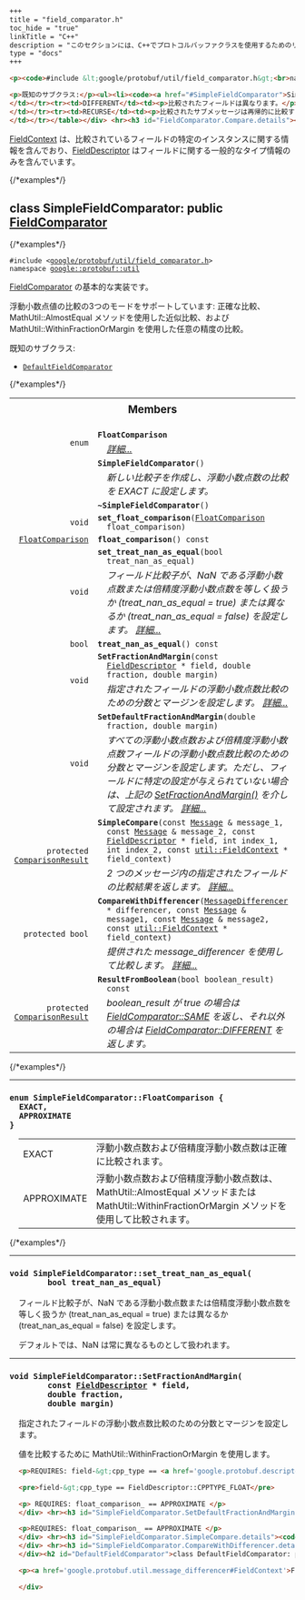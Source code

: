 ```markdown
+++
title = "field_comparator.h"
toc_hide = "true"
linkTitle = "C++"
description = "このセクションには、C++でプロトコルバッファクラスを使用するためのリファレンスドキュメントが含まれています。"
type = "docs"
+++

<p><code>#include &lt;google/protobuf/util/field_comparator.h&gt;<br>namespace <a href="#google.protobuf.util">google::protobuf::util</a></code></p><p>フィールド比較のためのクラスを定義します。</p><table width="100%"><tr><th colspan="2"><h3 style="margin-top: 4px">このファイル内のクラス</h3></th></tr><tr><td><div><code><a href="#FieldComparator">FieldComparator</a></code></div><div style="font-style: italic; margin-top: 4px; margin-left: 16px;">プロトコルバッファフィールドを比較するためのインターフェースを指定する基本クラス。</div></td></tr><tr><td><div><code><a href="#SimpleFieldComparator">SimpleFieldComparator</a></code></div><div style="font-style: italic; margin-top: 4px; margin-left: 16px;"><a href='#FieldComparator'>FieldComparator</a>の基本実装。</div></td></tr><tr><td><div><code><a href="#DefaultFieldComparator">DefaultFieldComparator</a></code></div><div style="font-style: italic; margin-top: 4px; margin-left: 16px;"></div></td></tr></table><h2 id="FieldComparator">class FieldComparator</h2><p><code>#include &lt;<a href="#">google/protobuf/util/field_comparator.h</a>&gt;<br>namespace <a href="#google.protobuf.util">google::protobuf::util</a></code></p><p>プロトコルバッファフィールドを比較するためのインターフェースを指定する基本クラス。</p><p>通常のユーザーは、このインターフェースではなく<a href='#DefaultFieldComparator'>DefaultFieldComparator</a>を使用するかサブクラス化することを検討すべきです。現在、これは未知のフィールドを比較することをサポートしていません。</p>

<p>既知のサブクラス:</p><ul><li><code><a href="#SimpleFieldComparator">SimpleFieldComparator</a></code></li></ul><table><tr><th colspan="2"><h3 style="margin-top: 4px">メンバー</h3></th></tr><tr><td style="border-right-width: 0px; text-align: right;"><code>enum</code></td><td style="border-left-width: 0px"id="FieldComparator.ComparisonResult"><div style="padding-left: 16px; text-indent: -16px"><code><b>ComparisonResult</b></code></div><div style="font-style: italic; margin-top: 4px; margin-left: 16px;"> <a href="#FieldComparator.ComparisonResult.details">詳細...</a></div></td></tr><tr><td style="border-right-width: 0px; text-align: right;"><code></code></td><td style="border-left-width: 0px"id="FieldComparator.FieldComparator"><div style="padding-left: 16px; text-indent: -16px"><code><b>FieldComparator</b>()</code></div></td></tr><tr><td style="border-right-width: 0px; text-align: right;"><code>virtual </code></td><td style="border-left-width: 0px"id="FieldComparator.~FieldComparator"><div style="padding-left: 16px; text-indent: -16px"><code><b>~FieldComparator</b>()</code></div></td></tr><tr><td style="border-right-width: 0px; text-align: right;"><code>virtual <a href='#FieldComparator.ComparisonResult'>ComparisonResult</a></code></td><td style="border-left-width: 0px"id="FieldComparator.Compare"><div style="padding-left: 16px; text-indent: -16px"><code><b>Compare</b>(const <a href='google.protobuf.message#Message'>Message</a> &amp; message_1, const <a href='google.protobuf.message#Message'>Message</a> &amp; message_2, const <a href='google.protobuf.descriptor#FieldDescriptor'>FieldDescriptor</a> * field, int index_1, int index_2, const <a href='google.protobuf.util.message_differencer#FieldContext'>util::FieldContext</a> * field_context)  = 0</code></div><div style="font-style: italic; margin-top: 4px; margin-left: 16px;">2つのプロトコルバッファメッセージのフィールドの値を比較します。<a href="#FieldComparator.Compare.details">詳細...</a></div></td></tr></table> <hr><h3 id="FieldComparator.ComparisonResult.details"><code>enum FieldComparator::ComparisonResult {<br>&nbsp;&nbsp;SAME,<br>&nbsp;&nbsp;DIFFERENT,<br>&nbsp;&nbsp;RECURSE<br>}</code></h3><div style="margin-left: 16px"><p></p><table><tr><td>SAME</td><td><p>比較されたフィールドは等しいです。</p><p>サブメッセージを比較する場合、ユーザーは再帰的に内容を比較すべきではありません。</p>
</td></tr><tr><td>DIFFERENT</td><td><p>比較されたフィールドは異なります。</p><p>サブメッセージを比較する場合、ユーザーは再帰的に内容を比較すべきではありません。</p>
</td></tr><tr><td>RECURSE</td><td><p>比較されたサブメッセージは再帰的に比較する必要があります。</p><p><a href='#FieldComparator'>FieldComparator</a>は再帰的比較のセマンティクスを指定しません。この値は単純な値に対して返すべきではありません。</p>
</td></tr></table></div> <hr><h3 id="FieldComparator.Compare.details"><code>virtual <a href='#FieldComparator.ComparisonResult'>ComparisonResult</a> FieldComparator::Compare(<br>&nbsp;&nbsp;&nbsp;&nbsp;&nbsp;&nbsp;&nbsp;&nbsp;const <a href='google.protobuf.message#Message'>Message</a> &amp; message_1,<br>&nbsp;&nbsp;&nbsp;&nbsp;&nbsp;&nbsp;&nbsp;&nbsp;const <a href='google.protobuf.message#Message'>Message</a> &amp; message_2,<br>&nbsp;&nbsp;&nbsp;&nbsp;&nbsp;&nbsp;&nbsp;&nbsp;const <a href='google.protobuf.descriptor#FieldDescriptor'>FieldDescriptor</a> * field,<br>&nbsp;&nbsp;&nbsp;&nbsp;&nbsp;&nbsp;&nbsp;&nbsp;int index_1,<br>&nbsp;&nbsp;&nbsp;&nbsp;&nbsp;&nbsp;&nbsp;&nbsp;int index_2,<br>&nbsp;&nbsp;&nbsp;&nbsp;&nbsp;&nbsp;&nbsp;&nbsp;const <a href='google.protobuf.util.message_differencer#FieldContext'>util::FieldContext</a> * field_context)  = 0</code></h3><div style="margin-left: 16px"><p>2つのプロトコルバッファメッセージのフィールドの値を比較します。</p><p>単純な値に対してはSAMEまたはDIFFERENTを返し、サブメッセージに対してはSAME、DIFFERENT、またはRECURSEを返します。サブメッセージでないフィールドに対してRECURSEを返すことは違法です。与えられた<a href='google.protobuf.descriptor#FieldDescriptor'>FieldDescriptor</a>が繰り返しフィールドを指す場合、インデックスは有効である必要があります。それ以外の場合は無視されるべきです。</p>
```

<p><a href='google.protobuf.util.message_differencer#FieldContext'>FieldContext</a> は、比較されているフィールドの特定のインスタンスに関する情報を含んでおり、<a href='google.protobuf.descriptor#FieldDescriptor'>FieldDescriptor</a> はフィールドに関する一般的なタイプ情報のみを含んでいます。</p>
{/*examples*/}

<div><h2 id="SimpleFieldComparator">class SimpleFieldComparator: public <a href="#FieldComparator">FieldComparator</a></h2></div>
{/*examples*/}
<p><code>#include &lt;<a href="#">google/protobuf/util/field_comparator.h</a>&gt;<br>namespace <a href="#google.protobuf.util">google::protobuf::util</a></code></p>
<p><a href='#FieldComparator'>FieldComparator</a> の基本的な実装です。</p>
<p>浮動小数点値の比較の3つのモードをサポートしています: 正確な比較、MathUtil::AlmostEqual メソッドを使用した近似比較、および MathUtil::WithinFractionOrMargin を使用した任意の精度の比較。</p>

<p>既知のサブクラス:</p>
<ul><li><code><a href="#DefaultFieldComparator">DefaultFieldComparator</a></code></li></ul>
{/*examples*/}
<table><tr><th colspan="2"><h3 style="margin-top: 4px">Members</h3></th></tr>
<tr><td style="border-right-width: 0px; text-align: right;"><code>enum</code></td><td style="border-left-width: 0px"id="SimpleFieldComparator.FloatComparison"><div style="padding-left: 16px; text-indent: -16px"><code><b>FloatComparison</b></code></div><div style="font-style: italic; margin-top: 4px; margin-left: 16px;"> <a href="#SimpleFieldComparator.FloatComparison.details">詳細...</a></div></td></tr>
<tr><td style="border-right-width: 0px; text-align: right;"><code></code></td><td style="border-left-width: 0px"id="SimpleFieldComparator.SimpleFieldComparator"><div style="padding-left: 16px; text-indent: -16px"><code><b>SimpleFieldComparator</b>()</code></div><div style="font-style: italic; margin-top: 4px; margin-left: 16px;">新しい比較子を作成し、浮動小数点数の比較を EXACT に設定します。</div></td></tr>
<tr><td style="border-right-width: 0px; text-align: right;"><code></code></td><td style="border-left-width: 0px"id="SimpleFieldComparator.~SimpleFieldComparator"><div style="padding-left: 16px; text-indent: -16px"><code><b>~SimpleFieldComparator</b>()</code></div></td></tr>
<tr><td style="border-right-width: 0px; text-align: right;"><code>void</code></td><td style="border-left-width: 0px"id="SimpleFieldComparator.set_float_comparison"><div style="padding-left: 16px; text-indent: -16px"><code><b>set_float_comparison</b>(<a href='#SimpleFieldComparator.FloatComparison'>FloatComparison</a> float_comparison)</code></div></td></tr>
<tr><td style="border-right-width: 0px; text-align: right;"><code><a href='#SimpleFieldComparator.FloatComparison'>FloatComparison</a></code></td><td style="border-left-width: 0px"id="SimpleFieldComparator.float_comparison"><div style="padding-left: 16px; text-indent: -16px"><code><b>float_comparison</b>() const</code></div></td></tr>
<tr><td style="border-right-width: 0px; text-align: right;"><code>void</code></td><td style="border-left-width: 0px"id="SimpleFieldComparator.set_treat_nan_as_equal"><div style="padding-left: 16px; text-indent: -16px"><code><b>set_treat_nan_as_equal</b>(bool treat_nan_as_equal)</code></div><div style="font-style: italic; margin-top: 4px; margin-left: 16px;">フィールド比較子が、NaN である浮動小数点数または倍精度浮動小数点数を等しく扱うか (treat_nan_as_equal = true) または異なるか (treat_nan_as_equal = false) を設定します。 <a href="#SimpleFieldComparator.set_treat_nan_as_equal.details">詳細...</a></div></td></tr>
<tr><td style="border-right-width: 0px; text-align: right;"><code>bool</code></td><td style="border-left-width: 0px"id="SimpleFieldComparator.treat_nan_as_equal"><div style="padding-left: 16px; text-indent: -16px"><code><b>treat_nan_as_equal</b>() const</code></div></td></tr>
<tr><td style="border-right-width: 0px; text-align: right;"><code>void</code></td><td style="border-left-width: 0px"id="SimpleFieldComparator.SetFractionAndMargin"><div style="padding-left: 16px; text-indent: -16px"><code><b>SetFractionAndMargin</b>(const <a href='google.protobuf.descriptor#FieldDescriptor'>FieldDescriptor</a> * field, double fraction, double margin)</code></div><div style="font-style: italic; margin-top: 4px; margin-left: 16px;">指定されたフィールドの浮動小数点数比較のための分数とマージンを設定します。 <a href="#SimpleFieldComparator.SetFractionAndMargin.details">詳細...</a></div></td></tr>
<tr><td style="border-right-width: 0px; text-align: right;"><code>void</code></td><td style="border-left-width: 0px"id="SimpleFieldComparator.SetDefaultFractionAndMargin"><div style="padding-left: 16px; text-indent: -16px"><code><b>SetDefaultFractionAndMargin</b>(double fraction, double margin)</code></div><div style="font-style: italic; margin-top: 4px; margin-left: 16px;">すべての浮動小数点数および倍精度浮動小数点数フィールドの浮動小数点数比較のための分数とマージンを設定します。ただし、フィールドに特定の設定が与えられていない場合は、上記の <a href='#SimpleFieldComparator.SetFractionAndMargin'>SetFractionAndMargin()</a> を介して設定されます。 <a href="#SimpleFieldComparator.SetDefaultFractionAndMargin.details">詳細...</a></div></td></tr>
<tr><td style="border-right-width: 0px; text-align: right;"><code>protected <a href='#FieldComparator.ComparisonResult'>ComparisonResult</a></code></td><td style="border-left-width: 0px"id="SimpleFieldComparator.SimpleCompare"><div style="padding-left: 16px; text-indent: -16px"><code><b>SimpleCompare</b>(const <a href='google.protobuf.message#Message'>Message</a> &amp; message_1, const <a href='google.protobuf.message#Message'>Message</a> &amp; message_2, const <a href='google.protobuf.descriptor#FieldDescriptor'>FieldDescriptor</a> * field, int index_1, int index_2, const <a href='google.protobuf.util.message_differencer#FieldContext'>util::FieldContext</a> * field_context)</code></div><div style="font-style: italic; margin-top: 4px; margin-left: 16px;">2 つのメッセージ内の指定されたフィールドの比較結果を返します。 <a href="#SimpleFieldComparator.SimpleCompare.details">詳細...</a></div></td></tr>
<tr><td style="border-right-width: 0px; text-align: right;"><code>protected bool</code></td><td style="border-left-width: 0px"id="SimpleFieldComparator.CompareWithDifferencer"><div style="padding-left: 16px; text-indent: -16px"><code><b>CompareWithDifferencer</b>(<a href='google.protobuf.util.message_differencer#MessageDifferencer'>MessageDifferencer</a> * differencer, const <a href='google.protobuf.message#Message'>Message</a> &amp; message1, const <a href='google.protobuf.message#Message'>Message</a> &amp; message2, const <a href='google.protobuf.util.message_differencer#FieldContext'>util::FieldContext</a> * field_context)</code></div><div style="font-style: italic; margin-top: 4px; margin-left: 16px;">提供された message_differencer を使用して比較します。 <a href="#SimpleFieldComparator.CompareWithDifferencer.details">詳細...</a></div></td></tr>
<tr><td style="border-right-width: 0px; text-align: right;"><code>protected <a href='#FieldComparator.ComparisonResult'>ComparisonResult</a></code></td><td style="border-left-width: 0px"id="SimpleFieldComparator.ResultFromBoolean"><div style="padding-left: 16px; text-indent: -16px"><code><b>ResultFromBoolean</b>(bool boolean_result) const</code></div><div style="font-style: italic; margin-top: 4px; margin-left: 16px;">boolean_result が true の場合は <a href='#FieldComparator.ComparisonResult'>FieldComparator::SAME</a> を返し、それ以外の場合は <a href='#FieldComparator.ComparisonResult'>FieldComparator::DIFFERENT</a> を返します。</div></td></tr>
</table>
{/*examples*/}
<hr>
<h3 id="SimpleFieldComparator.FloatComparison.details"><code>enum SimpleFieldComparator::FloatComparison {<br>&nbsp;&nbsp;EXACT,<br>&nbsp;&nbsp;APPROXIMATE<br>}</code></h3>
<div style="margin-left: 16px"><p></p><table><tr><td>EXACT</td><td>浮動小数点数および倍精度浮動小数点数は正確に比較されます。</td></tr><tr><td>APPROXIMATE</td><td>浮動小数点数および倍精度浮動小数点数は、MathUtil::AlmostEqual メソッドまたは MathUtil::WithinFractionOrMargin メソッドを使用して比較されます。</td></tr></table></div>
{/*examples*/}
<hr>
<h3 id="SimpleFieldComparator.set_treat_nan_as_equal.details"><code>void SimpleFieldComparator::set_treat_nan_as_equal(<br>&nbsp;&nbsp;&nbsp;&nbsp;&nbsp;&nbsp;&nbsp;&nbsp;bool treat_nan_as_equal)</code></h3>
<div style="margin-left: 16px"><p>フィールド比較子が、NaN である浮動小数点数または倍精度浮動小数点数を等しく扱うか (treat_nan_as_equal = true) または異なるか (treat_nan_as_equal = false) を設定します。</p><p>デフォルトでは、NaN は常に異なるものとして扱われます。</p>
</div>
<hr>
<h3 id="SimpleFieldComparator.SetFractionAndMargin.details"><code>void SimpleFieldComparator::SetFractionAndMargin(<br>&nbsp;&nbsp;&nbsp;&nbsp;&nbsp;&nbsp;&nbsp;&nbsp;const <a href='google.protobuf.descriptor#FieldDescriptor'>FieldDescriptor</a> * field,<br>&nbsp;&nbsp;&nbsp;&nbsp;&nbsp;&nbsp;&nbsp;&nbsp;double fraction,<br>&nbsp;&nbsp;&nbsp;&nbsp;&nbsp;&nbsp;&nbsp;&nbsp;double margin)</code></h3>
<div style="margin-left: 16px"><p>指定されたフィールドの浮動小数点数比較のための分数とマージンを設定します。</p><p>値を比較するために MathUtil::WithinFractionOrMargin を使用します。</p>

```markdown
<p>REQUIRES: field-&gt;cpp_type == <a href='google.protobuf.descriptor#FieldDescriptor.CppType'>FieldDescriptor::CPPTYPE_DOUBLE</a> or </p>

<pre>field-&gt;cpp_type == FieldDescriptor::CPPTYPE_FLOAT</pre>

<p> REQUIRES: float_comparison_ == APPROXIMATE </p>
</div> <hr><h3 id="SimpleFieldComparator.SetDefaultFractionAndMargin.details"><code>void SimpleFieldComparator::SetDefaultFractionAndMargin(<br>&nbsp;&nbsp;&nbsp;&nbsp;&nbsp;&nbsp;&nbsp;&nbsp;double fraction,<br>&nbsp;&nbsp;&nbsp;&nbsp;&nbsp;&nbsp;&nbsp;&nbsp;double margin)</code></h3><div style="margin-left: 16px"><p>Sets the fraction and margin for the float comparison of all float and double fields, unless a field has been given a specific setting via <a href='#SimpleFieldComparator.SetFractionAndMargin'>SetFractionAndMargin()</a> above. </p><p>Uses MathUtil::WithinFractionOrMargin to compare the values.</p>

<p>REQUIRES: float_comparison_ == APPROXIMATE </p>
</div> <hr><h3 id="SimpleFieldComparator.SimpleCompare.details"><code>protected <a href='#FieldComparator.ComparisonResult'>ComparisonResult</a> SimpleFieldComparator::SimpleCompare(<br>&nbsp;&nbsp;&nbsp;&nbsp;&nbsp;&nbsp;&nbsp;&nbsp;const <a href='google.protobuf.message#Message'>Message</a> &amp; message_1,<br>&nbsp;&nbsp;&nbsp;&nbsp;&nbsp;&nbsp;&nbsp;&nbsp;const <a href='google.protobuf.message#Message'>Message</a> &amp; message_2,<br>&nbsp;&nbsp;&nbsp;&nbsp;&nbsp;&nbsp;&nbsp;&nbsp;const <a href='google.protobuf.descriptor#FieldDescriptor'>FieldDescriptor</a> * field,<br>&nbsp;&nbsp;&nbsp;&nbsp;&nbsp;&nbsp;&nbsp;&nbsp;int index_1,<br>&nbsp;&nbsp;&nbsp;&nbsp;&nbsp;&nbsp;&nbsp;&nbsp;int index_2,<br>&nbsp;&nbsp;&nbsp;&nbsp;&nbsp;&nbsp;&nbsp;&nbsp;const <a href='google.protobuf.util.message_differencer#FieldContext'>util::FieldContext</a> * field_context)</code></h3><div style="margin-left: 16px"><p>Returns the comparison result for the given field in two messages. </p><p>This function is called directly by <a href='#DefaultFieldComparator.Compare'>DefaultFieldComparator::Compare</a>. Subclasses can call this function to compare fields they do not need to handle specially. </p>
</div> <hr><h3 id="SimpleFieldComparator.CompareWithDifferencer.details"><code>protected bool SimpleFieldComparator::CompareWithDifferencer(<br>&nbsp;&nbsp;&nbsp;&nbsp;&nbsp;&nbsp;&nbsp;&nbsp;<a href='google.protobuf.util.message_differencer#MessageDifferencer'>MessageDifferencer</a> * differencer,<br>&nbsp;&nbsp;&nbsp;&nbsp;&nbsp;&nbsp;&nbsp;&nbsp;const <a href='google.protobuf.message#Message'>Message</a> &amp; message1,<br>&nbsp;&nbsp;&nbsp;&nbsp;&nbsp;&nbsp;&nbsp;&nbsp;const <a href='google.protobuf.message#Message'>Message</a> &amp; message2,<br>&nbsp;&nbsp;&nbsp;&nbsp;&nbsp;&nbsp;&nbsp;&nbsp;const <a href='google.protobuf.util.message_differencer#FieldContext'>util::FieldContext</a> * field_context)</code></h3><div style="margin-left: 16px"><p>Compare using the provided message_differencer. </p><p>For example, a subclass can use this method to compare some field in a certain way using the same message_differencer instance and the field context. </p>
</div><h2 id="DefaultFieldComparator">class DefaultFieldComparator: public <a href="#SimpleFieldComparator">SimpleFieldComparator</a></h2><p><code>#include &lt;<a href="#">google/protobuf/util/field_comparator.h</a>&gt;<br>namespace <a href="#google.protobuf.util">google::protobuf::util</a></code></p><p></p><table><tr><th colspan="2"><h3 style="margin-top: 4px">Members</h3></th></tr><tr><td style="border-right-width: 0px; text-align: right;"><code>virtual <a href='#FieldComparator.ComparisonResult'>ComparisonResult</a></code></td><td style="border-left-width: 0px"id="DefaultFieldComparator.Compare"><div style="padding-left: 16px; text-indent: -16px"><code><b>Compare</b>(const <a href='google.protobuf.message#Message'>Message</a> &amp; message_1, const <a href='google.protobuf.message#Message'>Message</a> &amp; message_2, const <a href='google.protobuf.descriptor#FieldDescriptor'>FieldDescriptor</a> * field, int index_1, int index_2, const <a href='google.protobuf.util.message_differencer#FieldContext'>util::FieldContext</a> * field_context)</code></div><div style="font-style: italic; margin-top: 4px; margin-left: 16px;">Compares the values of a field in two protocol buffer messages.  <a href="#DefaultFieldComparator.Compare.details">more...</a></div></td></tr></table> <hr><h3 id="DefaultFieldComparator.Compare.details"><code>virtual <a href='#FieldComparator.ComparisonResult'>ComparisonResult</a> DefaultFieldComparator::Compare(<br>&nbsp;&nbsp;&nbsp;&nbsp;&nbsp;&nbsp;&nbsp;&nbsp;const <a href='google.protobuf.message#Message'>Message</a> &amp; message_1,<br>&nbsp;&nbsp;&nbsp;&nbsp;&nbsp;&nbsp;&nbsp;&nbsp;const <a href='google.protobuf.message#Message'>Message</a> &amp; message_2,<br>&nbsp;&nbsp;&nbsp;&nbsp;&nbsp;&nbsp;&nbsp;&nbsp;const <a href='google.protobuf.descriptor#FieldDescriptor'>FieldDescriptor</a> * field,<br>&nbsp;&nbsp;&nbsp;&nbsp;&nbsp;&nbsp;&nbsp;&nbsp;int index_1,<br>&nbsp;&nbsp;&nbsp;&nbsp

<p><a href='google.protobuf.util.message_differencer#FieldContext'>FieldContext</a> は、比較されているフィールドの特定のインスタンスに関する情報を含んでおり、一方、<a href='google.protobuf.descriptor#FieldDescriptor'>FieldDescriptor</a> はフィールドに関する一般的なタイプ情報のみを含んでいます。</p>

</div>
